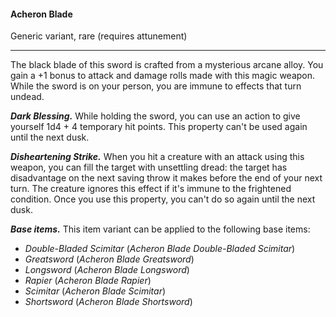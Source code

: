 #### Acheron Blade

Generic variant, rare (requires attunement)

---

The black blade of this sword is crafted from a mysterious arcane alloy. You gain a +1 bonus to attack and damage rolls made with this magic weapon. While the sword is on your person, you are immune to effects that turn undead.

***Dark Blessing.*** While holding the sword, you can use an action to give yourself 1d4 + 4 temporary hit points. This property can't be used again until the next dusk.

***Disheartening Strike.*** When you hit a creature with an attack using this weapon, you can fill the target with unsettling dread: the target has disadvantage on the next saving throw it makes before the end of your next turn. The creature ignores this effect if it's immune to the frightened condition. Once you use this property, you can't do so again until the next dusk.

***Base items.*** This item variant can be applied to the following base items:

- *Double-Bladed Scimitar* (*Acheron Blade Double-Bladed Scimitar*)
- *Greatsword* (*Acheron Blade Greatsword*)
- *Longsword* (*Acheron Blade Longsword*)
- *Rapier* (*Acheron Blade Rapier*)
- *Scimitar* (*Acheron Blade Scimitar*)
- *Shortsword* (*Acheron Blade Shortsword*)